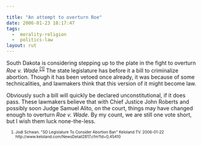 ```yaml
---

title: "An attempt to overturn Roe"
date: 2006-01-23 18:17:47
tags:
  -  morality-religion
  -  politics-law
layout: rut
---
```



<p>South Dakota is considering stepping up to the plate in the fight to overturn <i>Roe v. Wade</i>.<sup><a href="http://www.keloland.com/NewsDetail2817.cfm?Id=0,45410" title="SD Legislature To Consider Abortion Ban">[1]</a></sup> The state legislature has before it a bill to criminalize abortion. Though it has been vetoed once already, it was because of some technicalities, and lawmakers think that this version of it might become law.</p>  <p>Obviously such a bill will quickly be declared unconstitutional, if it does pass.  These lawmakers believe that with Chief Justice John Roberts and possibly soon Judge Samuel Alito, on the court, things may have changed enough to overturn <i>Roe v. Wade</i>. By my count, we are still one vote short, but I wish them luck none-the-less.</p>  <ol><font size="-2"><li><font size="-2">Jodi Schwan. "SD Legislature To Consider Abortion Ban" Keloland TV. 2006-01-22 http://www.keloland.com/NewsDetail2817.cfm?Id=0,45410 </font></li></font></ol>


